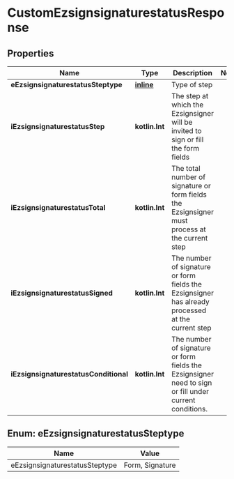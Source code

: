 
# CustomEzsignsignaturestatusResponse

## Properties
| Name | Type | Description | Notes |
| ------------ | ------------- | ------------- | ------------- |
| **eEzsignsignaturestatusSteptype** | [**inline**](#EEzsignsignaturestatusSteptype) | Type of step |  |
| **iEzsignsignaturestatusStep** | **kotlin.Int** | The step at which the Ezsignsigner will be invited to sign or fill the form fields |  |
| **iEzsignsignaturestatusTotal** | **kotlin.Int** | The total number of signature or form fields the Ezsignsigner must process at the current step |  |
| **iEzsignsignaturestatusSigned** | **kotlin.Int** | The number of signature or form fields the Ezsignsigner has already processed at the current step |  |
| **iEzsignsignaturestatusConditional** | **kotlin.Int** | The number of signature or form fields the Ezsignsigner need to sign or fill under current conditions. |  |


<a id="EEzsignsignaturestatusSteptype"></a>
## Enum: eEzsignsignaturestatusSteptype
| Name | Value |
| ---- | ----- |
| eEzsignsignaturestatusSteptype | Form, Signature |



